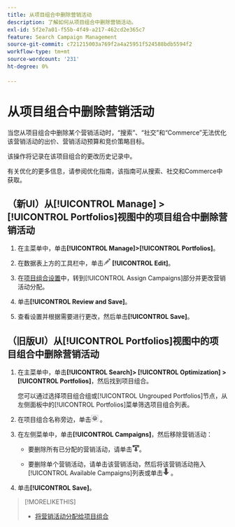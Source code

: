 ```yaml
---
title: 从项目组合中删除营销活动
description: 了解如何从项目组合中删除营销活动。
exl-id: 5f2e7a01-f55b-4f49-a217-462cd2e365c7
feature: Search Campaign Management
source-git-commit: c721215003a769f2a4a25951f524588bdb5594f2
workflow-type: tm+mt
source-wordcount: '231'
ht-degree: 0%

---
```


# 从项目组合中删除营销活动

当您从项目组合中删除某个营销活动时，“搜索”、“社交”和“Commerce”无法优化该营销活动的出价、营销活动预算和竞价策略目标。

该操作将记录在该项目组合的更改历史记录中。

有关优化的更多信息，请参阅优化指南，该指南可从搜索、社交和Commerce中获取。

## （新UI）从[!UICONTROL Manage] > [!UICONTROL Portfolios]视图中的项目组合中删除营销活动

1. 在主菜单中，单击&#x200B;**[!UICONTROL Manage]>[!UICONTROL Portfolios]**。

1. 在数据表上方的工具栏中，单击![编辑](/help/search-social-commerce/assets/edit.png "编辑") **[!UICONTROL Edit]**。

1. 在[项目组合设置](/help/search-social-commerce/beta-ui/manage/portfolios/portfolio-settings.md)中，转到[!UICONTROL Assign Campaigns]部分并更改营销活动分配。

1. 单击&#x200B;**[!UICONTROL Review and Save]**。

1. 查看设置并根据需要进行更改，然后单击&#x200B;**[!UICONTROL Save]**。

## （旧版UI）从[!UICONTROL Portfolios]视图中的项目组合中删除营销活动

1. 在主菜单中，单击&#x200B;**[!UICONTROL Search]> [!UICONTROL Optimization] >[!UICONTROL Portfolios]**，然后找到项目组合。

   您可以通过选择项目组合组或[!UICONTROL Ungrouped Portfolios]节点，从左侧面板中的[!UICONTROL Portfolios]菜单筛选项目组合列表。

1. 在项目组合名称旁边，单击![查看/编辑设置按钮](/help/search-social-commerce/assets/settings.png "查看/编辑设置按钮") 。

1. 在左侧菜单中，单击&#x200B;**[!UICONTROL Campaigns]**，然后移除营销活动：

   * 要删除所有已分配的营销活动，请单击![从项目组合中删除所有营销活动](/help/search-social-commerce/assets/arrow-remove-all.png "从项目组合中删除所有营销活动")。

   * 要删除单个营销活动，请单击该营销活动，然后将该营销活动拖入[!UICONTROL Available Campaigns]列表或单击![从项目组合中删除营销活动](/help/search-social-commerce/assets/arrow-remove.png "从项目组合中删除营销活动") 。

1. 单击&#x200B;**[!UICONTROL Save]**。

>[!MORELIKETHIS]
>
>* [将营销活动分配给项目组合](/help/search-social-commerce/campaign-management/campaign-assign-to-portfolio.md)
